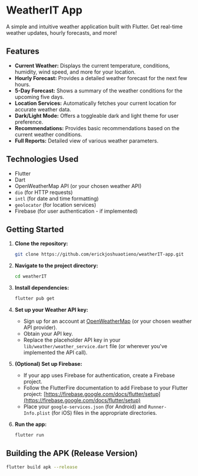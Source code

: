 # WeatherIT App

A simple and intuitive weather application built with Flutter. Get real-time weather updates, hourly forecasts, and more!

## Features

* **Current Weather:** Displays the current temperature, conditions, humidity, wind speed, and more for your location.
* **Hourly Forecast:** Provides a detailed weather forecast for the next few hours.
* **5-Day Forecast:** Shows a summary of the weather conditions for the upcoming five days.
* **Location Services:** Automatically fetches your current location for accurate weather data.
* **Dark/Light Mode:** Offers a toggleable dark and light theme for user preference.
* **Recommendations:** Provides basic recommendations based on the current weather conditions.
* **Full Reports:** Detailed view of various weather parameters.

## Technologies Used

* Flutter
* Dart
* OpenWeatherMap API (or your chosen weather API)
* `dio` (for HTTP requests)
* `intl` (for date and time formatting)
* `geolocator` (for location services)
* Firebase (for user authentication - if implemented)

## Getting Started

1.  **Clone the repository:**
    ```bash
    git clone https://github.com/erickjoshuaotieno/weatherIT-app.git
    ```

2.  **Navigate to the project directory:**
    ```bash
    cd weatherIT
    ```

3.  **Install dependencies:**
    ```bash
    flutter pub get
    ```

4.  **Set up your Weather API key:**
    * Sign up for an account at [OpenWeatherMap](https://openweathermap.org/) (or your chosen weather API provider).
    * Obtain your API key.
    * Replace the placeholder API key in your `lib/weather/weather_service.dart` file (or wherever you've implemented the API call).

5.  **(Optional) Set up Firebase:**
    * If your app uses Firebase for authentication, create a Firebase project.
    * Follow the FlutterFire documentation to add Firebase to your Flutter project: [https://firebase.google.com/docs/flutter/setup](https://firebase.google.com/docs/flutter/setup)
    * Place your `google-services.json` (for Android) and `Runner-Info.plist` (for iOS) files in the appropriate directories.

6.  **Run the app:**
    ```bash
    flutter run
    ```

## Building the APK (Release Version)

```bash
flutter build apk --release
